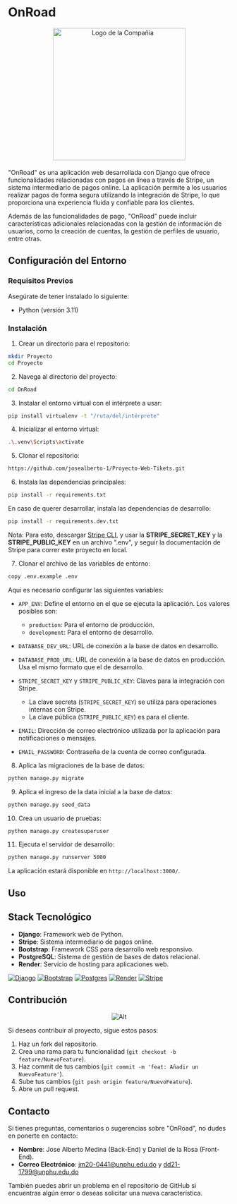 # OnRoad

<div class="logo" align="center">
    <img src="https://onroad.sirv.com/Images/Logo-no-background.png" width="300" height="300" alt="Logo de la Compañia" style="margin-bottom: 5px;">
</div>

"OnRoad" es una aplicación web desarrollada con Django que ofrece funcionalidades relacionadas con pagos en línea a través de Stripe, un sistema intermediario de pagos online. La aplicación permite a los usuarios realizar pagos de forma segura utilizando la integración de Stripe, lo que proporciona una experiencia fluida y confiable para los clientes.

Además de las funcionalidades de pago, "OnRoad" puede incluir características adicionales relacionadas con la gestión de información de usuarios, como la creación de cuentas, la gestión de perfiles de usuario, entre otras.

## Configuración del Entorno

### Requisitos Previos

Asegúrate de tener instalado lo siguiente:

- Python (versión 3.11)

### Instalación

1. Crear un directorio para el repositorio:

```sh
mkdir Proyecto
cd Proyecto
```

2. Navega al directorio del proyecto:

```sh
cd OnRoad
```

3. Instalar el entorno virtual con el intérprete a usar:

```sh
pip install virtualenv -t "/ruta/del/intérprete"
```

4. Inicializar el entorno virtual:

```sh
.\.venv\Scripts\activate
```

5. Clonar el repositorio:

```sh
https://github.com/josealberto-1/Proyecto-Web-Tikets.git
```

6. Instala las dependencias principales:

```sh
pip install -r requirements.txt
```

En caso de querer desarrollar, instala las dependencias de desarrollo:

```sh
pip install -r requirements.dev.txt
```

Nota: Para esto, descargar [Stripe CLI](https://docs.stripe.com/stripe-cli), y usar la **STRIPE_SECRET_KEY** y la **STRIPE_PUBLIC_KEY** en un archivo ".env", y seguir la documentación de Stripe para correr este proyecto en local.

7. Clonar el archivo de las variables de entorno:

```sh
copy .env.example .env
```

Aqui es necesario configurar las siguientes variables:

- `APP_ENV`: Define el entorno en el que se ejecuta la aplicación. Los valores posibles son:
    - `production`: Para el entorno de producción.
    - `development`: Para el entorno de desarrollo.

- `DATABASE_DEV_URL`: URL de conexión a la base de datos en desarrollo. 

- `DATABASE_PROD_URL`: URL de conexión a la base de datos en producción. Usa el mismo formato que el de desarrollo.

- `STRIPE_SECRET_KEY` y `STRIPE_PUBLIC_KEY`: Claves para la integración con Stripe.
   - La clave secreta (`STRIPE_SECRET_KEY`) se utiliza para operaciones internas con Stripe.
   - La clave pública (`STRIPE_PUBLIC_KEY`) es para el cliente.

- `EMAIL`: Dirección de correo electrónico utilizada por la aplicación para notificaciones o mensajes.

- `EMAIL_PASSWORD`: Contraseña de la cuenta de correo configurada.

8. Aplica las migraciones de la base de datos:

```sh
python manage.py migrate
```

9. Aplica el ingreso de la data inicial a la base de datos:

```sh
python manage.py seed_data
```

10. Crea un usuario de pruebas:

```sh
python manage.py createsuperuser
```

11. Ejecuta el servidor de desarrollo:

```sh
python manage.py runserver 5000
```

La aplicación estará disponible en `http://localhost:3000/`.

## Uso

## Stack Tecnológico

- **Django**: Framework web de Python.
- **Stripe**: Sistema intermediario de pagos online.
- **Bootstrap**: Framework CSS para desarrollo web responsivo.
- **PostgreSQL**: Sistema de gestión de bases de datos relacional.
- **Render**: Servicio de hosting para aplicaciones web.

[![Django](https://img.shields.io/badge/django-%23092E20.svg?style=for-the-badge&logo=django&logoColor=white)](https://www.djangoproject.com/)
[![Bootstrap](https://img.shields.io/badge/bootstrap-%238511FA.svg?style=for-the-badge&logo=bootstrap&logoColor=white)](https://getbootstrap.com/)
[![Postgres](https://img.shields.io/badge/postgres-%23316192.svg?style=for-the-badge&logo=postgresql&logoColor=white)](https://www.postgresql.org/)
[![Render](https://img.shields.io/badge/Render-%46E3B7.svg?style=for-the-badge&logo=render&logoColor=white)](https://render.com/)
[![Stripe](https://img.shields.io/badge/Stripe-5469d4?style=for-the-badge&logo=stripe&logoColor=ffffff)](https://stripe.com/es)

## Contribución

<div align="center">

![Alt](https://repobeats.axiom.co/api/embed/9fb7aa265e4f231795d36f7dc828451fcb4f9738.svg "Repobeats analytics image")

</div>

Si deseas contribuir al proyecto, sigue estos pasos:

1. Haz un fork del repositorio.
2. Crea una rama para tu funcionalidad (`git checkout -b feature/NuevoFeature`).
3. Haz commit de tus cambios (`git commit -m 'feat: Añadir un NuevoFeature'`).
4. Sube tus cambios (`git push origin feature/NuevoFeature`).
5. Abre un pull request.

## Contacto

Si tienes preguntas, comentarios o sugerencias sobre "OnRoad", no dudes en ponerte en contacto:

- **Nombre**: Jose Alberto Medina (Back-End) y Daniel de la Rosa (Front-End).
- **Correo Electrónico**: [jm20-0441@unphu.edu.do](mailto:jm20-0441@unphu.edu.do) y [dd21-1799@unphu.edu.do](mailto:dd21-1799@unphu.edu.do)

También puedes abrir un problema en el repositorio de GitHub si encuentras algún error o deseas solicitar una nueva característica.
